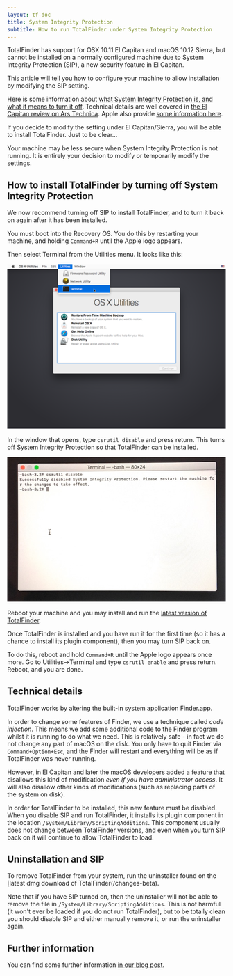 ```yaml
---
layout: tf-doc
title: System Integrity Protection
subtitle: How to run TotalFinder under System Integrity Protection
---
```


TotalFinder has support for OSX 10.11 El Capitan and macOS 10.12 Sierra, but cannot be installed on a normally configured machine due to System Integrity Protection (SIP), a new security feature in El Capitan.

This article will tell you how to configure your machine to allow installation by modifying the SIP setting.

Here is some information about [what System Integrity Protection is, and what it means to turn it off](https://en.wikipedia.org/wiki/System_Integrity_Protection). Technical details are well covered in [the El Capitan review on Ars Technica](http://arstechnica.com/apple/2015/09/os-x-10-11-el-capitan-the-ars-technica-review/8). Apple also provide [some information here](https://developer.apple.com/library/prerelease/mac/documentation/Security/Conceptual/System_Integrity_Protection_Guide/Introduction/Introduction.html). 

If you decide to modify the setting under El Capitan/Sierra, you will be able to install TotalFinder. Just to be clear...

<div class="license-desk exclamation">
Your machine may be less secure when System Integrity Protection is not running. It is entirely your decision to modify or temporarily modify the settings.
</div>

## How to install TotalFinder by turning off System Integrity Protection

We now recommend turning off SIP to install TotalFinder, and to turn it back on again after it has been installed.

You must boot into the Recovery OS. You do this by restarting your machine, and holding `Command+R` until the Apple logo appears.

Then select Terminal from the Utilities menu. It looks like this:

<img src="/shared/img/recovery-utilities-terminal.png">

In the window that opens, type
<code>csrutil disable</code>
and press return. This turns off System Integrity Protection so that TotalFinder can be installed.

<img src="/images/csrutil-disable.jpg">

Reboot your machine and you may install and run the [latest version of TotalFinder](/changes-beta).

Once TotalFinder is installed and you have run it for the first time (so it has a chance to install its plugin component), then you may turn SIP back on.

To do this, reboot and hold `Command+R` until the Apple logo appears once more. Go to Utilities->Terminal and type
<code>csrutil enable</code>
and press return. Reboot, and you are done.

## Technical details

TotalFinder works by altering the built-in system application Finder.app. 

In order to change some features of Finder, we use a technique called _code injection_. This means we add some additional code to the Finder program whilst it is running to do what we need. This is relatively safe - in fact we do not change any part of macOS on the disk. You only have to quit Finder via `Command+Option+Esc`, and the Finder will restart and everything will be as if TotalFinder was never running.

However, in El Capitan and later the macOS developers added a feature that disallows this kind of modification _even if you have administrator access_. It will also disallow other kinds of modifications (such as replacing parts of the system on disk).

In order for TotalFinder to be installed, this new feature must be disabled. When you disable SIP and run TotalFinder, it installs its plugin component in the location `/System/Library/ScriptingAdditions`. This component usually does not change between TotalFinder versions, and even when you turn SIP back on it will continue to allow TotalFinder to load.

## Uninstallation and SIP

To remove TotalFinder from your system, run the uninstaller found on the [latest dmg download of TotalFinder(/changes-beta). 

Note that if you have SIP turned on, then the uninstaller will not be able to remove the file in `/System/Library/ScriptingAdditions`. This is not harmful (it won't ever be loaded if you do not run TotalFinder), but to be totally clean you should disable SIP and either manually remove it, or run the uninstaller again.

## Further information

You can find some further information [in our blog post](http://blog.binaryage.com/TODO).